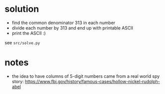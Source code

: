# solution
- find the common denominator 313 in each number
- divide each number by 313 and end up with printable ASCII
- print the ASCII :)

see `src/solve.py`

# notes
- the idea to have columns of 5-digit numbers came from a real world spy story: https://www.fbi.gov/history/famous-cases/hollow-nickel-rudolph-abel